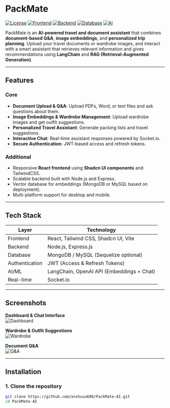 # PackMate

[![License](https://img.shields.io/badge/license-MIT-green)](LICENSE)
[![Frontend](https://img.shields.io/badge/frontend-React-blue)](#)
[![Backend](https://img.shields.io/badge/backend-Node.js-yellow)](#)
[![Database](https://img.shields.io/badge/database-MongoDB-brightgreen)](#)
[![AI](https://img.shields.io/badge/AI-LangChain-orange)](#)

PackMate is an **AI-powered travel and document assistant** that combines **document-based Q&A**, **image embeddings**, and **personalized trip planning**. Upload your travel documents or wardrobe images, and interact with a smart assistant that retrieves relevant information and gives recommendations using **LangChain** and **RAG (Retrieval-Augmented Generation)**.

---

## Features

### Core
- **Document Upload & Q&A**: Upload PDFs, Word, or text files and ask questions about them.
- **Image Embeddings & Wardrobe Management**: Upload wardrobe images and get outfit suggestions.
- **Personalized Travel Assistant**: Generate packing lists and travel suggestions.
- **Interactive Chat**: Real-time assistant responses powered by Socket.io.
- **Secure Authentication**: JWT-based access and refresh tokens.

### Additional
- Responsive **React frontend** using **Shadcn UI components** and TailwindCSS.
- Scalable backend built with Node.js and Express.
- Vector database for embeddings (MongoDB or MySQL based on deployment).
- Multi-platform support for desktop and mobile.

---

## Tech Stack

| Layer         | Technology                                    |
| ------------- | --------------------------------------------- |
| Frontend      | React, Tailwind CSS, Shadcn UI, Vite          |
| Backend       | Node.js, Express.js                            |
| Database      | MongoDB / MySQL (Sequelize optional)         |
| Authentication| JWT (Access & Refresh Tokens)                |
| AI/ML         | LangChain, OpenAI API (Embeddings + Chat)    |
| Real-time     | Socket.io                                     |

---

## Screenshots

**Dashboard & Chat Interface**  
![Dashboard](https://via.placeholder.com/800x400.png?text=Dashboard+Screenshot)

**Wardrobe & Outfit Suggestions**  
![Wardrobe](https://via.placeholder.com/800x400.png?text=Wardrobe+Screenshot)

**Document Q&A**  
![Q&A](https://via.placeholder.com/800x400.png?text=Document+Q%26A+Screenshot)

---

## Installation

### 1. Clone the repository
```bash
git clone https://github.com/anshuuu680/PackMate-AI.git
cd PackMate-AI

